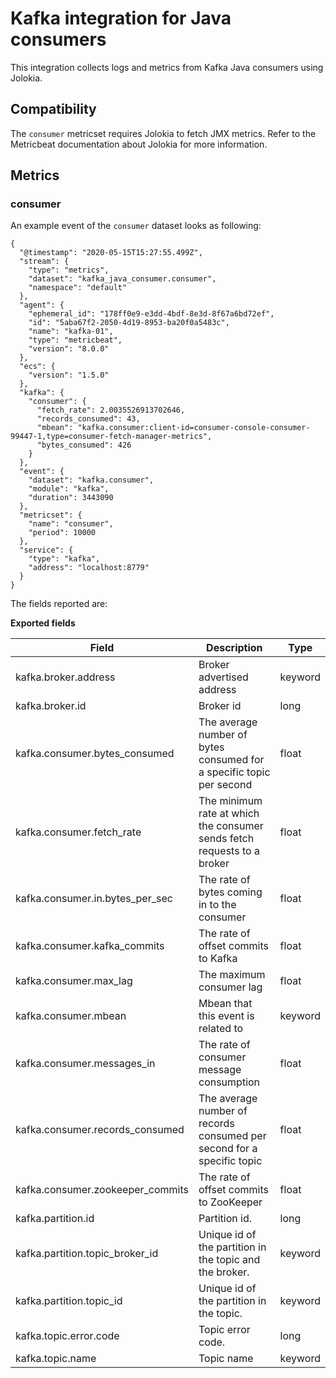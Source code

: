 # Kafka integration for Java consumers

This integration collects logs and metrics from Kafka Java consumers using
Jolokia.

## Compatibility

<!-- TODO: Add a link to Jolokia "input" in Metricbeat -->
The `consumer` metricset requires Jolokia to fetch JMX metrics. Refer to the Metricbeat documentation about Jolokia for more information.


## Metrics

### consumer

An example event of the `consumer` dataset looks as following:

```$json
{
  "@timestamp": "2020-05-15T15:27:55.499Z",
  "stream": {
    "type": "metrics",
    "dataset": "kafka_java_consumer.consumer",
    "namespace": "default"
  },
  "agent": {
    "ephemeral_id": "178ff0e9-e3dd-4bdf-8e3d-8f67a6bd72ef",
    "id": "5aba67f2-2050-4d19-8953-ba20f0a5483c",
    "name": "kafka-01",
    "type": "metricbeat",
    "version": "8.0.0"
  },
  "ecs": {
    "version": "1.5.0"
  },
  "kafka": {
    "consumer": {
      "fetch_rate": 2.0035526913702646,
      "records_consumed": 43,
      "mbean": "kafka.consumer:client-id=consumer-console-consumer-99447-1,type=consumer-fetch-manager-metrics",
      "bytes_consumed": 426
    }
  },
  "event": {
    "dataset": "kafka.consumer",
    "module": "kafka",
    "duration": 3443090
  },
  "metricset": {
    "name": "consumer",
    "period": 10000
  },
  "service": {
    "type": "kafka",
    "address": "localhost:8779"
  }
}
```

The fields reported are:

**Exported fields**

| Field | Description | Type |
|---|---|---|
| kafka.broker.address | Broker advertised address | keyword |
| kafka.broker.id | Broker id | long |
| kafka.consumer.bytes_consumed | The average number of bytes consumed for a specific topic per second | float |
| kafka.consumer.fetch_rate | The minimum rate at which the consumer sends fetch requests to a broker | float |
| kafka.consumer.in.bytes_per_sec | The rate of bytes coming in to the consumer | float |
| kafka.consumer.kafka_commits | The rate of offset commits to Kafka | float |
| kafka.consumer.max_lag | The maximum consumer lag | float |
| kafka.consumer.mbean | Mbean that this event is related to | keyword |
| kafka.consumer.messages_in | The rate of consumer message consumption | float |
| kafka.consumer.records_consumed | The average number of records consumed per second for a specific topic | float |
| kafka.consumer.zookeeper_commits | The rate of offset commits to ZooKeeper | float |
| kafka.partition.id | Partition id. | long |
| kafka.partition.topic_broker_id | Unique id of the partition in the topic and the broker. | keyword |
| kafka.partition.topic_id | Unique id of the partition in the topic. | keyword |
| kafka.topic.error.code | Topic error code. | long |
| kafka.topic.name | Topic name | keyword |
